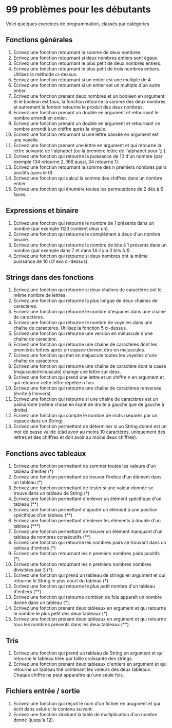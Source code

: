 # 99 problèmes pour les débutants

Voici quelques exercices de programmation, classés par catégories

## Fonctions générales
1. Ecrivez une fonction retournant la somme de deux nombres.
2. Ecrivez une fonction retournant si deux nombres entiers sont égaux.
3. Ecrivez une fonction retournant le plus petit de deux nombres entiers.
4. Ecrivez une fonction retournant le plus petit de trois nombres entiers. Utilisez la méthode ci-dessus.
4. Ecrivez une fonction retournant si un entier est une multiple de 4.
5. Ecrivez une fonction retournant si un entier est un multiple d'un autre entier.
6. Ecrivez une fonction prenant deux nombres et un booléen en argument. Si le boolean est faux, la fonction retourne la somme des deux nombres et autrement la fontion retourne le produit des deux nombres.
7. Ecrivez une fonction prenant un double en argument et retournant le nombre arrondi en entier.
8. Ecrivez une fonction prenant un double en argument et retournant ce nombre arrondi à un chiffre après la virgule.
9. Ecrivez une fonction retournant si une lettre passée en argument est une voyelle.
10. Ecrivez une fonction prenant une lettre en argument et qui retourne la lettre suivante de l'alphabet (ou la première lettre de l'alphabet pour 'z').
11. Ecrivez une fonction qui retourne la puissance de 10 d'un nombre (par exemple 134 retourne 2, 166 aussi, 34 retourne 1).
12. Ecrivez une fonction retournant la somme des n premiers nombres pairs positifs (sans le 0).
13. Ecrivez une fonction qui calcul la somme des chiffres dans un nombre entier
13. Ecrivez une fonction qui énumère toutes les permutations de 2 dés à 6 faces.

## Expressions et binaire
1. Ecrivez une fonction qui retourne le nombre de 1 présents dans un nombre (par exemple 1123 contient deux un).
1. Ecrivez une fonction qui retourne le complément à deux d'un nombre binaire.
1. Ecrivez une fonction qui retourne le nombre de bits à 1 présents dans un nombre (par exemple dans 7 et dans 14 il y a 3 bits à 1).
1. Ecrivez une fonction qui retourne si deux nombres ont la même puissance de 10 (cf exo ci-dessus).

## Strings dans des fonctions
1. Ecrivez une fonction qui retourne si deux chaînes de caractères ont le même nombre de lettres.
1. Ecrivez une fonction qui retourne la plus longue de deux chaînes de caractères.
1. Ecrivez une fonction qui retourne le nombre d'espaces dans une chaîne de caractères.
1. Ecrivez une fonction qui retourne le nombre de voyelles dans une chaîne de caractères. Utilisez la fonction 5 ci-dessus.
1. Ecrivez une fonction qui retourne une version en minuscule d'une chaîne de caractère.
1. Ecrivez une fonction qui retourne une chaîne de caractères dont les premières lettres après un espace doivent être en majuscules.
1. Ecrivez une fonction qui met en majuscule toutes les voyelles d'une chaîne de caractères.
1. Ecrivez une fonction qui retourne une chaîne de caractère dont la casse (majuscule/minuscule) change une lettre sur deux.
1. Ecrivez une fonction qui prend une lettre et un chiffre n en argument et qui retourne cette lettre répétée n fois.
1. Ecrivez une fonction qui retourne une chaîne de caractères renversée (écrite à l'envers).
1. Ecrivez une fonction qui retourne si une chaîne de caractères est un palindrome (même chose en lisant de droite à gauche que de gauche à droite).
1. Ecrivez une fonction qui compte le nombre de mots (séparés par un espace dans un String)
1. Ecrivez une fonction permettant de déterminer si un String donné est un mot de passe valide (càd avoir au moins 10 caractères, uniquement des lettres et des chiffres et doit avoir au moins deux chiffres).

## Fonctions avec tableaux
1. Ecrivez une fonction permettant de sommer toutes les valeurs d'un tableau d'entier (*)
1. Ecrivez une fonction permettant de trouver l'indice d'un élément dans un tableau (*)
1. Ecrivez une fonction permettant de tester si une valeur donnée se trouve dans un tableau de String (*)
1. Ecrivez une fonction permettant d'enlever un élément spécifique d'un tableau (**)
1. Ecrivez une fonction permettant d'ajouter un élément à une position spécifique d'un tableau (**)
1. Ecrivez une fonction permettant d'enlever les éléments à double d'un tableau (***)
1. Ecrivez une fonction permettant de trouver un élément manquant d'un tableau de nombres consécutifs (**)
1. Ecrivez une fonction qui retourne les nombres pairs se trouvant dans un tableau d'entiers (*)
1. Ecrivez une fonction retournant les n premiers nombres pairs positifs (*).
1. Ecrivez une fonction retournant les n premiers nombres nombres divisibles par 3 (*).
1. Ecrivez une fonction qui prend un tableau de strings en argument et qui retourne le String le plus court du tableau (*).
1. Ecrivez une fonction qui retourne le plus petit nombre d'un tableau d'entiers (**).
1. Ecrivez une fonction qui retourne combien de fois apparaît un nombre donné dans un tableau (*).
1. Ecrivez une fonction prenant deux tableaux en argument et qui retourne le nombre le plus petit des deux tableaux (*).
1. Ecrivez une fonction prenant deux tableaux en argument et qui retourne tous les nombres présents dans les deux tableaux (**).

## Tris
1. Ecrivez une fonction qui prend un tableau de String en argument et qui retourne le tableau triée par taille croissante des strings.
1. Ecrivez une fonction prenant deux tableaux d'entiers en argument et qui retourne un tableau trié contenant les valeurs des deux tableaux. Chaque chiffre ne peut apparaître qu'une seule fois.

## Fichiers entrée / sortie
1. Ecrivez une fonction qui reçoit le nom d'un fichier en arugment et qui écrit dans celui-ci le contenu suivant:
1. Ecrivez une fonction stockant la table de multiplication d'un nombre donné (jusqu'à 12).
